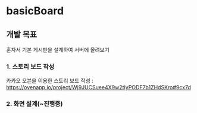 basicBoard
==========================================================================================================================================
## 개발 목표 
혼자서 기본 게시판을 설계하여 서버에 올려보기 

### 1. 스토리 보드 작성
카카오 오븐을 이용한 스토리 보드 작성 : https://ovenapp.io/project/Wj9JUCSuee4X9w2tIyPODF7b1ZHdSKro#9cx7d

### 2. 화면 설계(~진행중)
